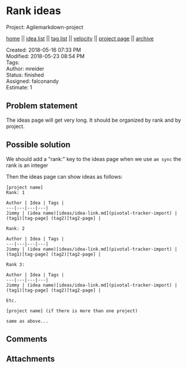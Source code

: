 # Rank ideas

Project: Agilemarkdown-project

[home](../index.md) || [idea list](../ideas.md) || [tag list](../tags.md) || [velocity](../velocity.md) || [project page](../agilemarkdown-project.md) || [archive](archive.md)

Created: 2018-05-16 07:33 PM  
Modified: 2018-05-23 08:54 PM  
Tags:   
Author: mreider  
Status: finished  
Assigned: falconandy  
Estimate: 1  

## Problem statement

The ideas page will get very long. It should be organized by rank and by project.

## Possible solution

We should add a "rank:" key to the ideas page when we use  `am sync` the rank is an integer

Then the ideas page can show ideas as follows:

```
[project name]
Rank: 1

Author | Idea | Tags |
---|---|---|---|
Jimmy | (idea name)[ideas/idea-link.md](pivotal-tracker-import) | (tag1)[tag-page] (tag2)[tag2-page] |

Rank: 2

Author | Idea | Tags |
---|---|---|---|
Jimmy | (idea name)[ideas/idea-link.md](pivotal-tracker-import) | (tag1)[tag-page] (tag2)[tag2-page] |

Rank 3:

Author | Idea | Tags |
---|---|---|---|
Jimmy | (idea name)[ideas/idea-link.md](pivotal-tracker-import) | (tag1)[tag-page] (tag2)[tag2-page] |

Etc.

[project name] (if there is more than one project)

same as above...

```

## Comments

## Attachments
